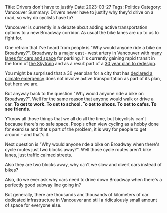 Title: Drivers don't have to justify
Date: 2023-03-27
Tags: Politics
Category: Vancouver
Summary: Drivers never have to justify why they'd drive on a road, so why do cyclists have to?

Vancouver is currently in a debate about adding active transportation options to a new Broadway corridor. As usual the bike lanes are up to us to fight for.

One refrain that I've heard from people is "Why would anyone ride a bike on Broadway?". Broadway is a major east - west artery in Vancouver with [many lanes for cars and space](https://www.google.com/maps/@49.2639041,-123.1535837,3a,75y,256.49h,97.44t/data=!3m6!1e1!3m4!1sFW0E8ABJFovX7hkXmA-mGw!2e0!7i16384!8i8192) for parking. It's currently gaining rapid transit in the form of [the Skytrain](https://www.broadwaysubway.ca/) and as a result part of a [30 year plan to redesign](https://vancouver.ca/home-property-development/broadway-plan.aspx).

You might be surprised that a 30 year plan for a city that has [declared a climate emergency](https://vancouver.ca/green-vancouver/vancouvers-climate-emergency.aspx) does not involve active transportation as part of its plan, but here we are.

But anyway back to the question "Why would anyone ride a bike on Broadway?". Well for the same reason that anyone would walk or drive a car. **To get to work. To get to school. To get to shops. To get to cafes. To see friends.** 

Y'know all those things that we all do all the time, but bicyclists can't because there's no safe space. People often view cycling as a hobby done for exercise and that's part of the problem, it is way for people to get around - and that's it.

Next question is "Why would anyone ride a bike on Broadway when there's cycle routes just two blocks away?". Well those cycle routes aren't bike lanes, just traffic calmed streets. 

Also they are two blocks away, why can't we slow and divert cars instead of bikes? 
 
Also, do we ever ask why cars need to drive down Broadway when there's a perfectly good subway line going in?

But generally, there are thousands and thousands of kilometers of car dedicated infrastructure in Vancouver and still a ridiculously small amount of space for everyone else.